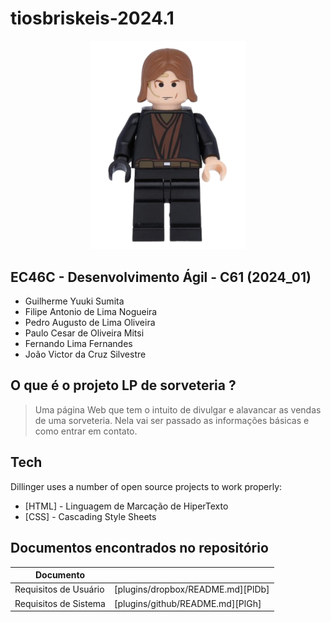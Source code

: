 # tiosbriskeis-2024.1
<p align="center">
<img width="250" src="./anakin.png"></p>

## EC46C - Desenvolvimento Ágil - C61 (2024_01)

- Guilherme Yuuki Sumita
- Filipe Antonio de Lima Nogueira
- Pedro Augusto de Lima Oliveira
- Paulo Cesar de Oliveira Mitsi
- Fernando Lima Fernandes
- João Victor da Cruz Silvestre

## O que é o projeto LP de sorveteria ?

> Uma página Web que tem o intuito de divulgar e alavancar as vendas de uma sorveteria. Nela vai ser passado as informações básicas e como entrar em contato.


## Tech

Dillinger uses a number of open source projects to work properly:

- [HTML] - Linguagem de Marcação de HiperTexto
- [CSS] - Cascading Style Sheets

## Documentos encontrados no repositório


| Documento |  |
| ------ | ------ |
| Requisitos de Usuário | [plugins/dropbox/README.md][PlDb] |
| Requisitos de Sistema | [plugins/github/README.md][PlGh] |
